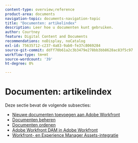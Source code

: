 ```yaml
---
content-type: overview;reference
product-area: documents
navigation-topic: documents-navigation-topic
title: "Documenten: artikelindex"
description: Leer hoe u documenten kunt gebruiken.
author: Courtney
feature: Digital Content and Documents
recommendations: noDisplay, noCatalog
exl-id: 75635712-c237-4a83-9ab0-fe37c8069284
source-git-commit: ddff70b61a2c3b3479e278bb3bb8628ac83f5c97
workflow-type: tm+mt
source-wordcount: '39'
ht-degree: 0%

---
```


# Documenten: artikelindex

<!-- Audited: 1/2024 -->

Deze sectie bevat de volgende subsecties:

* [Nieuwe documenten toevoegen aan Adobe Workfront](../documents/adding-documents-to-workfront/add-new-documents-to-workfront.md)
* [Documenten beheren](../documents/managing-documents/manage-documents.md)
* [Documenten ordenen](../documents/organizing-documents/organize-documents.md)
* [Adobe Workfront DAM in Adobe Workfront](../documents/workfront-dam-within-workfront/workfront-dam-in-workfrontt.md)
* [Workfront- en Experience Manager Assets-integratie](../documents/workfront-and-experience-manager-integrations/wf-experience-manager-integrations.md)
